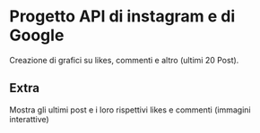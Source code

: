 # Progetto API di instagram e di Google

Creazione di grafici su likes, commenti e altro (ultimi 20 Post).

## Extra

Mostra gli ultimi post e i loro rispettivi likes e commenti (immagini interattive)
